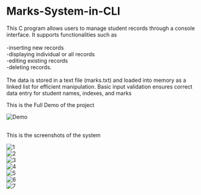 # Marks-System-in-CLI
 
This C program allows users to manage student records through a console interface. It supports functionalities such as <br><br>
-inserting new records<br>
-displaying individual or all records<br>
-editing existing records<br>
-deleting records.<br><br>
The data is stored in a text file (marks.txt) and loaded into memory as a linked list for efficient manipulation. Basic input validation ensures correct data entry for student names, indexes, and marks

This is the Full Demo of the project<br>

![Demo](https://github.com/kusha2000/Marks-System-in-CLI/assets/127003267/83359bd8-eae1-40ba-a362-60880da7cedd)


<br>
This is the screenshots of the system<br>

![1](https://github.com/kusha2000/Marks-System-in-CLI/assets/127003267/9b029868-5544-4ed0-95c8-6b76d743faae)<br>
![2](https://github.com/kusha2000/Marks-System-in-CLI/assets/127003267/89931fce-6683-4ccc-bc57-4352de235bf4)<br>
![3](https://github.com/kusha2000/Marks-System-in-CLI/assets/127003267/877d9066-4c5f-44aa-90b2-73e50188c3b5)<br>
![4](https://github.com/kusha2000/Marks-System-in-CLI/assets/127003267/abd71c4e-fc80-4d28-aad2-986890b023c4)<br>
![5](https://github.com/kusha2000/Marks-System-in-CLI/assets/127003267/88d75e2e-3ccb-4f83-9d90-f347adfe0c58)<br>
![6](https://github.com/kusha2000/Marks-System-in-CLI/assets/127003267/fdab2eb2-8df3-4dc9-b16b-fa5ac0d96f7a)<br>
![7](https://github.com/kusha2000/Marks-System-in-CLI/assets/127003267/51390a31-d631-4a14-9e46-872f7ced2e2f)<br>
